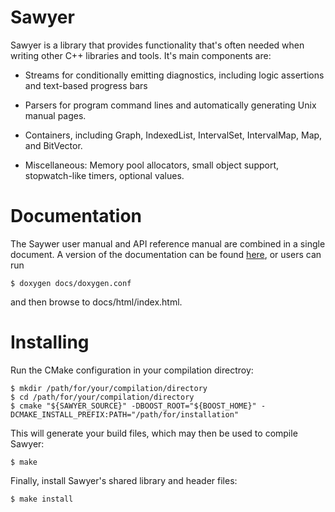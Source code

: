 Sawyer
======

Sawyer is a library that provides functionality that's often needed
when writing other C++ libraries and tools.  It's main components are:

+ Streams for conditionally emitting diagnostics, including logic
  assertions and text-based progress bars

+ Parsers for program command lines and automatically generating
  Unix manual pages.

+ Containers, including Graph, IndexedList, IntervalSet,
  IntervalMap, Map, and BitVector.

+ Miscellaneous: Memory pool allocators, small object support,
  stopwatch-like timers, optional values.

Documentation
=============

The Saywer user manual and API reference manual are combined in a
single document.  A version of the documentation can be found
[here](http://www.whosyourfocus.com/~matzke/sawyer), or users can run

    $ doxygen docs/doxygen.conf

and then browse to docs/html/index.html.

Installing
==========

Run the CMake configuration in your compilation directroy:

    $ mkdir /path/for/your/compilation/directory
    $ cd /path/for/your/compilation/directory
    $ cmake "${SAWYER_SOURCE}" -DBOOST_ROOT="${BOOST_HOME}" -DCMAKE_INSTALL_PREFIX:PATH="/path/for/installation"

This will generate your build files, which may then be used to compile Sawyer:

    $ make

Finally, install Sawyer's shared library and header files:

    $ make install

